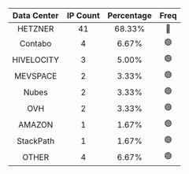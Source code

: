 | Data Center | IP Count | Percentage | Freq |
|:------------:|:--------:|:-----------:|:-----:|
| HETZNER | 41 | 68.33% | 🔴 |
| Contabo | 4 | 6.67% | 🟢 |
| HIVELOCITY | 3 | 5.00% | 🟢 |
| MEVSPACE | 2 | 3.33% | 🟢 |
| Nubes | 2 | 3.33% | 🟢 |
| OVH | 2 | 3.33% | 🟢 |
| AMAZON | 1 | 1.67% | 🟢 |
| StackPath | 1 | 1.67% | 🟢 |
| OTHER | 4 | 6.67% | 🟢 |